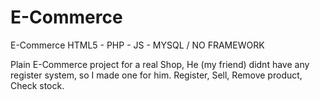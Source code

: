 # E-Commerce
E-Commerce HTML5 - PHP - JS - MYSQL / NO FRAMEWORK

Plain E-Commerce project for a real Shop, He (my friend) didnt have any register system, so I made one for him.
Register, Sell, Remove product, Check stock.
